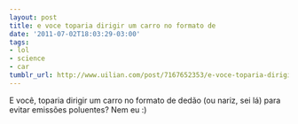 ```yaml
---
layout: post
title: e voce toparia dirigir um carro no formato de
date: '2011-07-02T18:03:29-03:00'
tags:
- lol
- science
- car
tumblr_url: http://www.uilian.com/post/7167652353/e-voce-toparia-dirigir-um-carro-no-formato-de
---
```

E você, toparia dirigir um carro no formato de dedão (ou nariz, sei lá) para evitar emissões poluentes? Nem eu :)
